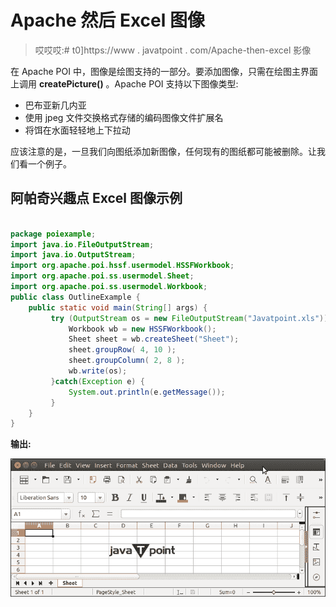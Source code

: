 # Apache 然后 Excel 图像

> 哎哎哎:# t0]https://www . javatpoint . com/Apache-then-excel 影像

在 Apache POI 中，图像是绘图支持的一部分。要添加图像，只需在绘图主界面上调用 **createPicture()** 。Apache POI 支持以下图像类型:

*   巴布亚新几内亚
*   使用 jpeg 文件交换格式存储的编码图像文件扩展名
*   将饵在水面轻轻地上下拉动

应该注意的是，一旦我们向图纸添加新图像，任何现有的图纸都可能被删除。让我们看一个例子。

## 阿帕奇兴趣点 Excel 图像示例

```java

package poiexample;
import java.io.FileOutputStream;
import java.io.OutputStream;
import org.apache.poi.hssf.usermodel.HSSFWorkbook;
import org.apache.poi.ss.usermodel.Sheet;
import org.apache.poi.ss.usermodel.Workbook;
public class OutlineExample {
	public static void main(String[] args) {
		 try (OutputStream os = new FileOutputStream("Javatpoint.xls")) {
			 Workbook wb = new HSSFWorkbook();
			 Sheet sheet = wb.createSheet("Sheet");
			 sheet.groupRow( 4, 10 );
			 sheet.groupColumn( 2, 8 );
		     wb.write(os);
		 }catch(Exception e) {
			 System.out.println(e.getMessage());
		 }
	}
}

```

**输出:**

![Apache POI Excel Image](img/2728f0fe3ddc86b7f6e6da06a56ea2cc.png)
